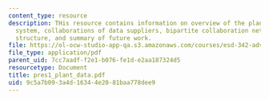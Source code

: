 ```yaml
---
content_type: resource
description: THis resource contains information on overview of the planetary data
  system, collaborations of data suppliers, bipartite collaboration network, component
  structure, and summary of future work.
file: https://ol-ocw-studio-app-qa.s3.amazonaws.com/courses/esd-342-advanced-system-architecture-spring-2006/9c5a7b093a4d16344e2081baa778dee9_pres1_plant_data.pdf
file_type: application/pdf
parent_uid: 7cc7aadf-f2e1-b076-fe1d-e2aa187324d5
resourcetype: Document
title: pres1_plant_data.pdf
uid: 9c5a7b09-3a4d-1634-4e20-81baa778dee9
---
```

